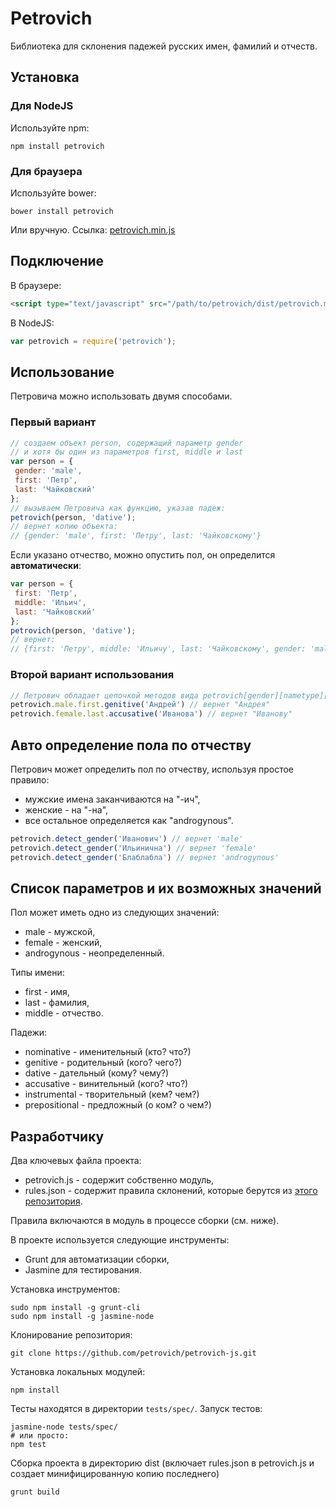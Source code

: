 # Petrovich

Библиотека для склонения падежей русских имен, фамилий и отчеств.

## Установка

### Для NodeJS
Используйте npm:
```
npm install petrovich
```

### Для браузера
Используйте bower:
```
bower install petrovich
```

Или вручную. Ссылка: [petrovich.min.js](https://raw.github.com/petrovich/petrovich-js/master/dist/petrovich.min.js)

## Подключение

В браузере:

```html
<script type="text/javascript" src="/path/to/petrovich/dist/petrovich.min.js"></script>
```

В NodeJS:

```JavaScript
var petrovich = require('petrovich');
```

## Использование

Петровича можно использовать двумя способами. 

### Первый вариант

```JavaScript
// создаем объект person, содержащий параметр gender
// и хотя бы один из параметров first, middle и last
var person = {
 gender: 'male',
 first: 'Петр',
 last: 'Чайковский'
};
// вызываем Петровича как функцию, указав падеж:
petrovich(person, 'dative');
// вернет копию объекта:
// {gender: 'male', first: 'Петру', last: 'Чайковскому'}
```

Если указано отчество, можно опустить пол, он определится **автоматически**:

```JavaScript
var person = {
 first: 'Петр',
 middle: 'Ильич',
 last: 'Чайковский'
};
petrovich(person, 'dative');
// вернет:
// {first: 'Петру', middle: 'Ильичу', last: 'Чайковскому', gender: 'male'}
```

### Второй вариант использования
```JavaScript
// Петрович обладает цепочкой методов вида petrovich[gender][nametype][case]:
petrovich.male.first.genitive('Андрей') // вернет "Андрея"
petrovich.female.last.accusative('Иванова') // вернет "Иванову"
```

## Авто определение пола по отчеству
Петрович может определить пол по отчеству, используя простое правило:
- мужские имена заканчиваются на "-ич",
- женские - на "-на",
- все остальное определяется как "androgynous".

```JavaScript
petrovich.detect_gender('Иванович') // вернет 'male'
petrovich.detect_gender('Ильинична') // вернет 'female'
petrovich.detect_gender('Блаблабла') // вернет 'androgynous'
```

## Cписок параметров и их возможных значений

Пол может иметь одно из следующих значений:
- male - мужской,
- female - женский,
- androgynous - неопределенный.
 
Типы имени:
- first - имя,
- last - фамилия,
- middle - отчество.

Падежи:
- nominative - именительный (кто? что?)
- genitive - родительный (кого? чего?)
- dative - дательный (кому? чему?)
- accusative - винительный (кого? что?)
- instrumental - творительный (кем? чем?)
- prepositional - предложный (о ком? о чем?)
 

## Разработчику

Два ключевых файла проекта:
- petrovich.js - содержит собственно модуль,
- rules.json - содержит правила склонений, которые берутся из [этого репозитория](https://github.com/petrovich/petrovich-rules).

Правила включаются в модуль в процессе сборки (см. ниже).

В проекте используется следующие инструменты:
- Grunt для автоматизации сборки,
- Jasmine для тестирования.

Установка инструментов:

```
sudo npm install -g grunt-cli
sudo npm install -g jasmine-node
```

Клонирование репозитория:

```
git clone https://github.com/petrovich/petrovich-js.git
```

Установка локальных модулей:

```
npm install
```

Тесты находятся в директории ```tests/spec/```. Запуск тестов:

```
jasmine-node tests/spec/
# или просто:
npm test
```

Сборка проекта в директорию dist (включает rules.json в petrovich.js
и создает минифицированную копию последнего)

```
grunt build
```
